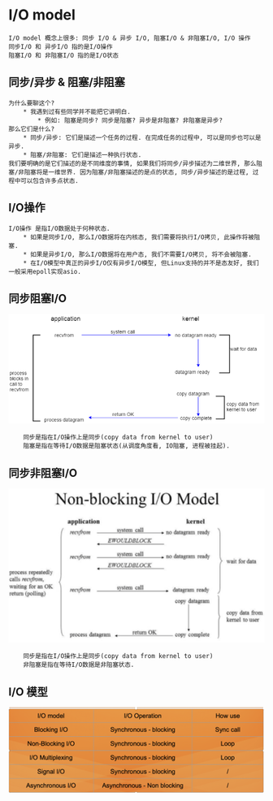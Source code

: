 # I/O model
```
I/O model 概念上很多: 同步 I/O & 异步 I/O, 阻塞I/O & 非阻塞I/O, I/O 操作
同步I/O 和 异步I/O 指的是I/O操作
阻塞I/O 和 非阻塞I/O 指的是I/O状态
```

## 同步/异步 & 阻塞/非阻塞
```
为什么要聊这个?
    * 我遇到过有些同学并不能把它讲明白.
        * 例如: 阻塞是同步? 同步是阻塞? 异步是非阻塞? 非阻塞是异步?
那么它们是什么?
    * 同步/异步: 它们是描述一个任务的过程. 在完成任务的过程中, 可以是同步也可以是异步.
    * 阻塞/非阻塞: 它们是描述一种执行状态.
我们要明确的是它们描述的是不同维度的事情, 如果我们将同步/异步描述为二维世界, 那么阻塞/非阻塞将是一维世界. 因为阻塞/非阻塞描述的是点的状态, 同步/异步描述的是过程, 过程中可以包含许多点状态.
```

## I/O操作
```
I/O操作 是指I/O数据处于何种状态.
    * 如果是同步I/O, 那么I/O数据将在内核态, 我们需要将执行I/O拷贝, 此操作将被阻塞.
    * 如果是异步I/O, 那么I/O数据将在用户态, 我们不需要I/O拷贝, 将不会被阻塞.
    * 在I/O模型中真正的异步I/O仅有异步I/O模型, 但Linux支持的并不是态友好, 我们一般采用epoll实现asio.
```

## 同步阻塞I/O
![image](/Picture/blockingIO.png)
```
    同步是指在I/O操作上是同步(copy data from kernel to user)
    阻塞是指在等待I/O数据是阻塞状态(从调度角度看, IO阻塞, 进程被挂起).
```

## 同步非阻塞I/O
![image](/Picture/nonBlockingIO.png)
```
    同步是指在I/O操作上是同步(copy data from kernel to user)
    非阻塞是指在等待I/O数据是非阻塞状态.
```


## I/O 模型
![image](/Picture/io-all.png)